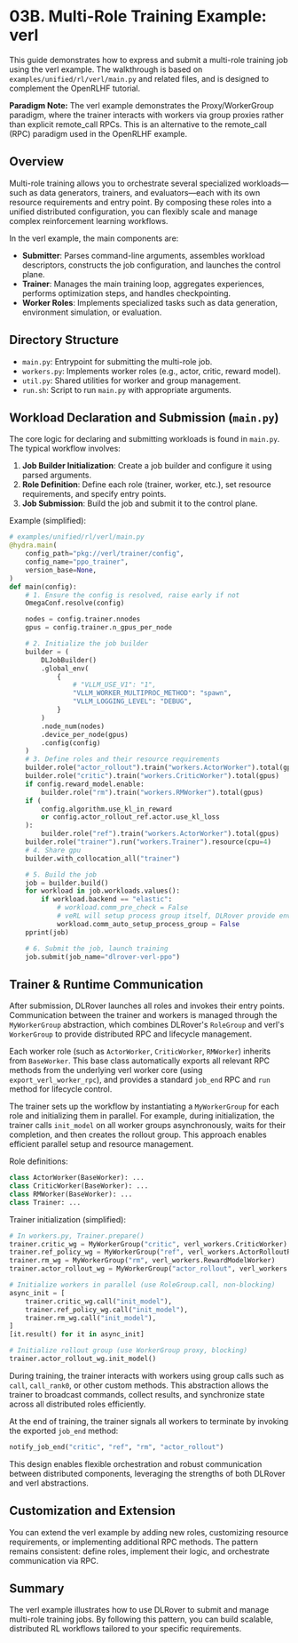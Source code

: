 # 03B. Multi-Role Training Example: verl

This guide demonstrates how to express and submit a multi-role training job using the verl example. The walkthrough is based on `examples/unified/rl/verl/main.py` and related files, and is designed to complement the OpenRLHF tutorial.

**Paradigm Note:**
The verl example demonstrates the Proxy/WorkerGroup paradigm, where the trainer interacts with workers via group proxies rather than explicit remote_call RPCs. This is an alternative to the remote_call (RPC) paradigm used in the OpenRLHF example.

## Overview

Multi-role training allows you to orchestrate several specialized workloads—such as data generators, trainers, and evaluators—each with its own resource requirements and entry point. By composing these roles into a unified distributed configuration, you can flexibly scale and manage complex reinforcement learning workflows.

In the verl example, the main components are:

- **Submitter**: Parses command-line arguments, assembles workload descriptors, constructs the job configuration, and launches the control plane.
- **Trainer**: Manages the main training loop, aggregates experiences, performs optimization steps, and handles checkpointing.
- **Worker Roles**: Implements specialized tasks such as data generation, environment simulation, or evaluation.

## Directory Structure

- `main.py`: Entrypoint for submitting the multi-role job.
- `workers.py`: Implements worker roles (e.g., actor, critic, reward model).
- `util.py`: Shared utilities for worker and group management.
- `run.sh`: Script to run `main.py` with appropriate arguments.

## Workload Declaration and Submission (`main.py`)

The core logic for declaring and submitting workloads is found in `main.py`. The typical workflow involves:

1. **Job Builder Initialization**: Create a job builder and configure it using parsed arguments.
2. **Role Definition**: Define each role (trainer, worker, etc.), set resource requirements, and specify entry points.
3. **Job Submission**: Build the job and submit it to the control plane.

Example (simplified):

```python
# examples/unified/rl/verl/main.py
@hydra.main(
    config_path="pkg://verl/trainer/config",
    config_name="ppo_trainer",
    version_base=None,
)
def main(config):
    # 1. Ensure the config is resolved, raise early if not
    OmegaConf.resolve(config)

    nodes = config.trainer.nnodes
    gpus = config.trainer.n_gpus_per_node

    # 2. Initialize the job builder
    builder = (
        DLJobBuilder()
        .global_env(
            {
                # "VLLM_USE_V1": "1",
                "VLLM_WORKER_MULTIPROC_METHOD": "spawn",
                "VLLM_LOGGING_LEVEL": "DEBUG",
            }
        )
        .node_num(nodes)
        .device_per_node(gpus)
        .config(config)
    )
    # 3. Define roles and their resource requirements
    builder.role("actor_rollout").train("workers.ActorWorker").total(gpus)
    builder.role("critic").train("workers.CriticWorker").total(gpus)
    if config.reward_model.enable:
        builder.role("rm").train("workers.RMWorker").total(gpus)
    if (
        config.algorithm.use_kl_in_reward
        or config.actor_rollout_ref.actor.use_kl_loss
    ):
        builder.role("ref").train("workers.ActorWorker").total(gpus)
    builder.role("trainer").run("workers.Trainer").resource(cpu=4)
    # 4. Share gpu
    builder.with_collocation_all("trainer")

    # 5. Build the job
    job = builder.build()
    for workload in job.workloads.values():
        if workload.backend == "elastic":
            # workload.comm_pre_check = False
            # veRL will setup process group itself, DLRover provide envs
            workload.comm_auto_setup_process_group = False
    pprint(job)

    # 6. Submit the job, launch training
    job.submit(job_name="dlrover-verl-ppo")
```

## Trainer & Runtime Communication

After submission, DLRover launches all roles and invokes their entry points. Communication between the trainer and workers is managed through the `MyWorkerGroup` abstraction, which combines DLRover's `RoleGroup` and verl's `WorkerGroup` to provide distributed RPC and lifecycle management.

Each worker role (such as `ActorWorker`, `CriticWorker`, `RMWorker`) inherits from `BaseWorker`. This base class automatically exports all relevant RPC methods from the underlying verl worker core (using `export_verl_worker_rpc`), and provides a standard `job_end` RPC and `run` method for lifecycle control.

The trainer sets up the workflow by instantiating a `MyWorkerGroup` for each role and initializing them in parallel. For example, during initialization, the trainer calls `init_model` on all worker groups asynchronously, waits for their completion, and then creates the rollout group. This approach enables efficient parallel setup and resource management.

Role definitions:

```python
class ActorWorker(BaseWorker): ...
class CriticWorker(BaseWorker): ...
class RMWorker(BaseWorker): ...
class Trainer: ...
```

Trainer initialization (simplified):

```python
# In workers.py, Trainer.prepare()
trainer.critic_wg = MyWorkerGroup("critic", verl_workers.CriticWorker)
trainer.ref_policy_wg = MyWorkerGroup("ref", verl_workers.ActorRolloutRefWorker)
trainer.rm_wg = MyWorkerGroup("rm", verl_workers.RewardModelWorker)
trainer.actor_rollout_wg = MyWorkerGroup("actor_rollout", verl_workers.AsyncActorRolloutRefWorker)

# Initialize workers in parallel (use RoleGroup.call, non-blocking)
async_init = [
    trainer.critic_wg.call("init_model"),
    trainer.ref_policy_wg.call("init_model"),
    trainer.rm_wg.call("init_model"),
]
[it.result() for it in async_init]

# Initialize rollout group (use WorkerGroup proxy, blocking)
trainer.actor_rollout_wg.init_model()
```

During training, the trainer interacts with workers using group calls such as `call`, `call_rank0`, or other custom methods. This abstraction allows the trainer to broadcast commands, collect results, and synchronize state across all distributed roles efficiently.

At the end of training, the trainer signals all workers to terminate by invoking the exported `job_end` method:

```python
notify_job_end("critic", "ref", "rm", "actor_rollout")
```

This design enables flexible orchestration and robust communication between distributed components, leveraging the strengths of both DLRover and verl abstractions.

## Customization and Extension

You can extend the verl example by adding new roles, customizing resource requirements, or implementing additional RPC methods. The pattern remains consistent: define roles, implement their logic, and orchestrate communication via RPC.

## Summary

The verl example illustrates how to use DLRover to submit and manage multi-role training jobs. By following this pattern, you can build scalable, distributed RL workflows tailored to your specific requirements.
